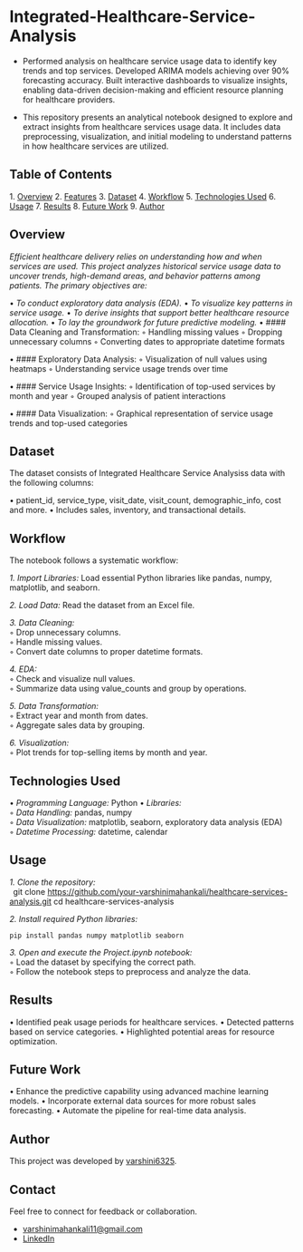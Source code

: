 # Integrated-Healthcare-Service-Analysis

* Performed analysis on healthcare service usage data to identify key trends and top services. Developed ARIMA models achieving over 90% forecasting accuracy. Built interactive dashboards to visualize insights, enabling data-driven decision-making and efficient resource planning for healthcare providers.

* This repository presents an analytical notebook designed to explore and extract insights from healthcare services usage data. It includes data preprocessing, visualization, and initial modeling to understand patterns in how healthcare services are utilized.


## Table of Contents

1.⁠ ⁠[Overview](#overview) 
2.⁠ ⁠[Features](#features)
3.⁠ ⁠[Dataset](#dataset)
4.⁠ ⁠[Workflow](#workflow)
5.⁠ ⁠[Technologies Used](#technologies-used)
6.⁠ ⁠[Usage](#usage)
7.⁠ ⁠[Results](#results)
8.⁠ ⁠[Future Work](#future-work)
9.⁠ ⁠[Author](#author)

## Overview
*Efficient healthcare delivery relies on understanding how and when services are used. This project analyzes historical service usage data to uncover trends, high-demand areas, and behavior patterns among patients. The primary objectives are:*

•⁠ *⁠To conduct exploratory data analysis (EDA).*
•⁠ *To visualize key patterns in service usage.*
•⁠ *⁠To derive insights that support better healthcare resource allocation.*
•⁠ *⁠To lay the groundwork for future predictive modeling.*
• #### Data Cleaning and Transformation:
◦ Handling missing values
◦ Dropping unnecessary columns
◦ Converting dates to appropriate datetime formats

• #### Exploratory Data Analysis:
◦ Visualization of null values using heatmaps
◦ Understanding service usage trends over time

• #### Service Usage Insights:
◦ Identification of top-used services by month and year
◦ Grouped analysis of patient interactions

• #### Data Visualization:
◦ Graphical representation of service usage trends and top-used categories


## Dataset
The dataset consists of Integrated Healthcare Service Analysiss data with the following columns:

•⁠  ⁠patient_id, service_type, visit_date, visit_count, demographic_info, cost and more.
•⁠  ⁠Includes sales, inventory, and transactional details.
 
## Workflow
The notebook follows a systematic workflow:

*1. Import Libraries:* Load essential Python libraries like pandas, numpy, matplotlib, and seaborn.  

*2. Load Data:* Read the dataset from an Excel file.  

*3. Data Cleaning:*  
     ◦ Drop unnecessary columns.  
     ◦ Handle missing values.  
     ◦ Convert date columns to proper datetime formats.  
     
*4. EDA:*  
     ◦ Check and visualize null values.  
     ◦ Summarize data using value_counts and group by operations.
     
*5. Data Transformation:*  
     ◦ Extract year and month from dates.  
     ◦ Aggregate sales data by grouping.  
     
*6. Visualization:*   
     ◦ Plot trends for top-selling items by month and year.  
     
## Technologies Used
•⁠  ⁠*Programming Language:* Python
•⁠  ⁠*Libraries:*  
    ◦ *Data Handling:* pandas, numpy  
    ◦ *Data Visualization:* matplotlib, seaborn, exploratory data analysis (EDA)  
    ◦ *Datetime Processing:* datetime, calendar

## Usage  
*1. Clone the repository:*  
   ⁠  
git clone https://github.com/your-varshinimahankali/healthcare-services-analysis.git
cd healthcare-services-analysis
    ⁠ 

*2. Install required Python libraries:*  

    pip install pandas numpy matplotlib seaborn
    
*3. Open and execute the Project.ipynb notebook:*   
        ◦ Load the dataset by specifying the correct path.  
        ◦ Follow the notebook steps to preprocess and analyze the data.  

## Results
•⁠  ⁠Identified peak usage periods for healthcare services.
•⁠  Detected patterns based on service categories.
•⁠  Highlighted potential areas for resource optimization.
## Future Work
•⁠  ⁠Enhance the predictive capability using advanced machine learning models.
•⁠  ⁠Incorporate external data sources for more robust sales forecasting.
•⁠  ⁠Automate the pipeline for real-time data analysis.
## Author
This project was developed by [varshini6325](https://github.com/varshini6325).

## Contact
Feel free to connect for feedback or collaboration.  
 - varshinimahankali11@gmail.com
 - [LinkedIn](linkedin.com/in/sri-varshini-mahankali-24b60b273)
